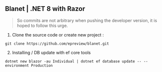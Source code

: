 ## Blanet | .NET 8 with Razor 

> So commits are not arbitrary when pushing the developer version, it is hoped to follow this urge.


1. Clone the source code or create new project :

```shell
git clone https://github.com/epreview/blanet.git
```

2. Installing / DB update with ef core tools

```shell
dotnet new blazor -au Individual | dotnet ef database update -- --environment Production
```
